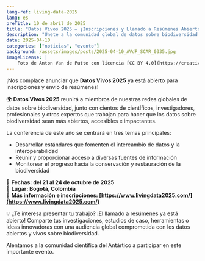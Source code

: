 ```yaml
---
lang-ref: living-data-2025
lang: es
preTitle: 10 de abril de 2025
title: "Datos Vivos 2025 – ¡Inscripciones y Llamado a Resúmenes Abiertos!"
description: "Únete a la comunidad global de datos sobre biodiversidad: ¡Datos Vivos 2025 ya está abierto para inscripciones y envío de resúmenes!"
date: 2025-04-10
categories: ["noticias", "evento"]
background: /assets/images/posts/2025-04-10_AVdP_SCAR_0335.jpg
imageLicense: |
    Foto de Anton Van de Putte con licencia [CC BY 4.0](https://creativecommons.org/licenses/by/4.0/)
---
```


¡Nos complace anunciar que **Datos Vivos 2025** ya está abierto para inscripciones y envío de resúmenes!

🌍 **Datos Vivos 2025** reunirá a miembros de nuestras redes globales de datos sobre biodiversidad, junto con cientos de científicos, investigadores, profesionales y otros expertos que trabajan para hacer que los datos sobre biodiversidad sean más abiertos, accesibles e impactantes.

La conferencia de este año se centrará en tres temas principales:

- Desarrollar estándares que fomenten el intercambio de datos y la interoperabilidad  
- Reunir y proporcionar acceso a diversas fuentes de información  
- Monitorear el progreso hacia la conservación y restauración de la biodiversidad  

📅 **Fechas: del 21 al 24 de octubre de 2025**  
📍 **Lugar: Bogotá, Colombia**  
🔗 **Más información e inscripciones: [https://www.livingdata2025.com/](https://www.livingdata2025.com/)**

💡 ¿Te interesa presentar tu trabajo? ¡El llamado a resúmenes ya está abierto! Comparte tus investigaciones, estudios de caso, herramientas o ideas innovadoras con una audiencia global comprometida con los datos abiertos y vivos sobre biodiversidad.

Alentamos a la comunidad científica del Antártico a participar en este importante evento.
